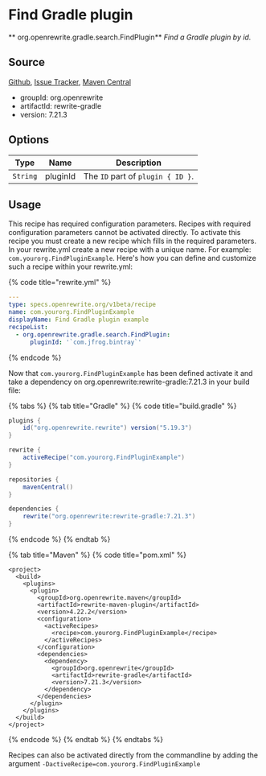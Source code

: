 # Find Gradle plugin

** org.openrewrite.gradle.search.FindPlugin**
_Find a Gradle plugin by id._

## Source

[Github](https://github.com/openrewrite/rewrite-gradle), [Issue Tracker](https://github.com/openrewrite/rewrite-gradle/issues), [Maven Central](https://search.maven.org/artifact/org.openrewrite/rewrite-gradle/7.21.3/jar)

* groupId: org.openrewrite
* artifactId: rewrite-gradle
* version: 7.21.3

## Options

| Type | Name | Description |
| -- | -- | -- |
| `String` | pluginId | The `ID` part of `plugin { ID }`. |


## Usage

This recipe has required configuration parameters. Recipes with required configuration parameters cannot be activated directly. To activate this recipe you must create a new recipe which fills in the required parameters. In your rewrite.yml create a new recipe with a unique name. For example: `com.yourorg.FindPluginExample`.
Here's how you can define and customize such a recipe within your rewrite.yml:

{% code title="rewrite.yml" %}
```yaml
---
type: specs.openrewrite.org/v1beta/recipe
name: com.yourorg.FindPluginExample
displayName: Find Gradle plugin example
recipeList:
  - org.openrewrite.gradle.search.FindPlugin:
      pluginId: '`com.jfrog.bintray`'
```
{% endcode %}

Now that `com.yourorg.FindPluginExample` has been defined activate it and take a dependency on org.openrewrite:rewrite-gradle:7.21.3 in your build file:

{% tabs %}
{% tab title="Gradle" %}
{% code title="build.gradle" %}
```groovy
plugins {
    id("org.openrewrite.rewrite") version("5.19.3")
}

rewrite {
    activeRecipe("com.yourorg.FindPluginExample")
}

repositories {
    mavenCentral()
}

dependencies {
    rewrite("org.openrewrite:rewrite-gradle:7.21.3")
}
```
{% endcode %}
{% endtab %}

{% tab title="Maven" %}
{% code title="pom.xml" %}
```markup
<project>
  <build>
    <plugins>
      <plugin>
        <groupId>org.openrewrite.maven</groupId>
        <artifactId>rewrite-maven-plugin</artifactId>
        <version>4.22.2</version>
        <configuration>
          <activeRecipes>
            <recipe>com.yourorg.FindPluginExample</recipe>
          </activeRecipes>
        </configuration>
        <dependencies>
          <dependency>
            <groupId>org.openrewrite</groupId>
            <artifactId>rewrite-gradle</artifactId>
            <version>7.21.3</version>
          </dependency>
        </dependencies>
      </plugin>
    </plugins>
  </build>
</project>
```
{% endcode %}
{% endtab %}
{% endtabs %}

Recipes can also be activated directly from the commandline by adding the argument `-DactiveRecipe=com.yourorg.FindPluginExample`
